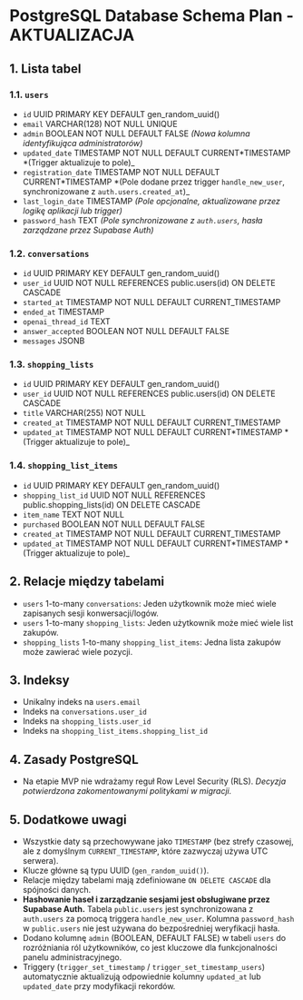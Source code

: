 # PostgreSQL Database Schema Plan - AKTUALIZACJA

## 1. Lista tabel

### 1.1. `users`

- `id` UUID PRIMARY KEY DEFAULT gen_random_uuid()
- `email` VARCHAR(128) NOT NULL UNIQUE
- `admin` BOOLEAN NOT NULL DEFAULT FALSE _(Nowa kolumna identyfikująca administratorów)_
- `updated_date` TIMESTAMP NOT NULL DEFAULT CURRENT*TIMESTAMP *(Trigger aktualizuje to pole)\_
- `registration_date` TIMESTAMP NOT NULL DEFAULT CURRENT*TIMESTAMP *(Pole dodane przez trigger `handle_new_user`, synchronizowane z `auth.users.created_at`)\_
- `last_login_date` TIMESTAMP _(Pole opcjonalne, aktualizowane przez logikę aplikacji lub trigger)_
- `password_hash` TEXT _(Pole synchronizowane z `auth.users`, hasła zarządzane przez Supabase Auth)_

### 1.2. `conversations`

- `id` UUID PRIMARY KEY DEFAULT gen_random_uuid()
- `user_id` UUID NOT NULL REFERENCES public.users(id) ON DELETE CASCADE
- `started_at` TIMESTAMP NOT NULL DEFAULT CURRENT_TIMESTAMP
- `ended_at` TIMESTAMP
- `openai_thread_id` TEXT
- `answer_accepted` BOOLEAN NOT NULL DEFAULT FALSE
- `messages` JSONB

### 1.3. `shopping_lists`

- `id` UUID PRIMARY KEY DEFAULT gen_random_uuid()
- `user_id` UUID NOT NULL REFERENCES public.users(id) ON DELETE CASCADE
- `title` VARCHAR(255) NOT NULL
- `created_at` TIMESTAMP NOT NULL DEFAULT CURRENT_TIMESTAMP
- `updated_at` TIMESTAMP NOT NULL DEFAULT CURRENT*TIMESTAMP *(Trigger aktualizuje to pole)\_

### 1.4. `shopping_list_items`

- `id` UUID PRIMARY KEY DEFAULT gen_random_uuid()
- `shopping_list_id` UUID NOT NULL REFERENCES public.shopping_lists(id) ON DELETE CASCADE
- `item_name` TEXT NOT NULL
- `purchased` BOOLEAN NOT NULL DEFAULT FALSE
- `created_at` TIMESTAMP NOT NULL DEFAULT CURRENT_TIMESTAMP
- `updated_at` TIMESTAMP NOT NULL DEFAULT CURRENT*TIMESTAMP *(Trigger aktualizuje to pole)\_

## 2. Relacje między tabelami

- `users` 1-to-many `conversations`: Jeden użytkownik może mieć wiele zapisanych sesji konwersacji/logów.
- `users` 1-to-many `shopping_lists`: Jeden użytkownik może mieć wiele list zakupów.
- `shopping_lists` 1-to-many `shopping_list_items`: Jedna lista zakupów może zawierać wiele pozycji.

## 3. Indeksy

- Unikalny indeks na `users.email`
- Indeks na `conversations.user_id`
- Indeks na `shopping_lists.user_id`
- Indeks na `shopping_list_items.shopping_list_id`

## 4. Zasady PostgreSQL

- Na etapie MVP nie wdrażamy reguł Row Level Security (RLS). _Decyzja potwierdzona zakomentowanymi politykami w migracji._

## 5. Dodatkowe uwagi

- Wszystkie daty są przechowywane jako `TIMESTAMP` (bez strefy czasowej, ale z domyślnym `CURRENT_TIMESTAMP`, które zazwyczaj używa UTC serwera).
- Klucze główne są typu UUID (`gen_random_uuid()`).
- Relacje między tabelami mają zdefiniowane `ON DELETE CASCADE` dla spójności danych.
- **Hashowanie haseł i zarządzanie sesjami jest obsługiwane przez Supabase Auth.** Tabela `public.users` jest synchronizowana z `auth.users` za pomocą triggera `handle_new_user`. Kolumna `password_hash` w `public.users` nie jest używana do bezpośredniej weryfikacji hasła.
- Dodano kolumnę `admin` (BOOLEAN, DEFAULT FALSE) w tabeli `users` do rozróżniania ról użytkowników, co jest kluczowe dla funkcjonalności panelu administracyjnego.
- Triggery (`trigger_set_timestamp` / `trigger_set_timestamp_users`) automatycznie aktualizują odpowiednie kolumny `updated_at` lub `updated_date` przy modyfikacji rekordów.
